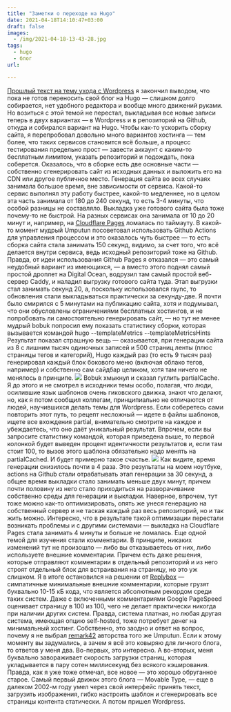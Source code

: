 ```yaml
---
title: "Заметки о переходе на Hugo"
date: 2021-04-18T14:10:47+03:00
draft: false
images:
  - /img/2021-04-18-13-43-28.jpg
tags:
  - hugo
  - блог
url: 

---
```

[Прошлый текст на тему ухода с Wordpress](/60485/) я закончил выводом, что пока не готов переносить свой блог на Hugo — слишком долго собирается, нет удобного редактора и вообще много движений руками. Но возиться с этой темой не перестал, выкладывая все новые записи теперь в двух вариантах — в Wordpress и в репозиторий на Github, откуда и собирался вариант на Hugo.
Чтобы как-то ускорить сборку сайта, я перепробовал довольно много вариантов хостинга — тем более, что таких сервисов становится всё больше, а процесс тестирования предельно прост — завести аккаунт с каким-то бесплатным лимитом, указать репозиторий и подождать, пока соберется. Оказалось, что в сборке есть две основные части — собственно сгенерировать сайт из исходных данных и выложить его на CDN или другое публичное место.
Генерация сайта во всех случаях занимала большое время, вне зависимости от сервиса. Какой-то сервис выполнял эту работу быстрее, какой-то медленнее, но в целом эта часть занимала от 180 до 240 секунд, то есть 3-4 минуты, что особой разницы не составляло. 
Выкладка уже готового сайта была тоже почему-то не быстрой. На разных сервисах она занимала от 10 до 20 минут и, например, на [Cloudflare Pages](https://pages.cloudflare.com/) ломалась по таймауту. 
В какой-то момент мудрый Umputun посоветовал использовать Github Actions для управления процессом и это оказалось чуть быстрее — то есть сборка сайта стала занимать 150 секунд, видимо, за счет того, что всё делается внутри сервиса, ведь исходный репозиторий тоже на Github. Правда, от идеи использования Github Pages я отказался — это самый неудобный вариант из имеющихся, — а вместо этого поднял самый простой дроплет на Digital Ocean, водрузил там самый простой веб-сервер Caddy, и наладил выгрузку готового сайта туда. Этап выгрузки стал занимать секунд 20, а, поскольку использовался rsync, то обновления стали выкладываться практически за секунду-две. 
Я почти было смирился с 5 минутами на публикацию сайта, хотя и подумывал, что они обусловлены ограничениями бесплатных хостингов, и не попробовать ли самостоятельно генерировать сайт, — но тут не менее мудрый bobuk попросил ему показать статистику сборки, которая вызывается командой
	hugo --templateMetrics --templateMetricsHints
Результат показал страшную вещь — оказывается, при генерации сайта из 8 с лишним тысяч одиночных записей и 500 страниц ленты (плюс страницы тегов и категорий), Hugo каждый раз (то есть 9 тысяч раз) генерировал каждый блок бокового меню (включая облако тегов, например) и собственно сам сайдбар целиком, хотя там ничего не менялось в принципе. 
![](/img/2021-04-18-13-43-08.jpg)
Bobuk хмыкнул и сказал гуглить partialCache. Я до этого и не смотрел в исходники темы особо, полагая, что люди, осилившие язык шаблонов очень гиковского движка, знают что делают, но, как я потом сообщил коллегам, принципиально не отличаются от людей, научившихся делать темы для Wordpress.
Если соберетесь сами повторить этот путь, то рецепт несложный — идете в файлы шаблонов, ищете все вхождения partial, внимательно смотрите на каждое и убеждаетесь, что оно даёт уникальный результат. Впрочем, если вы запросите статистику командой, которая приведена выше, то первой колонкой будет выведен процент идентичности результатов и, если там стоит 100, то вызов этого шаблона обязательно надо менять на partialCached.
И будет примерно такое счастье.
![](/img/2021-04-18-13-43-28.jpg)
Как видите, время генерации снизилось почти в 4 раза. Это результаты на моем ноутбуке, actions на Github стали отрабатывать этап генерации за 30 секунд, а общее время выкладки стало занимать меньше двух минут, причем почти половину из него стало приходиться на разворачивание собственно среды для генерации и выкладки. Наверное, впрочем, тут тоже можно как-то оптимизировать, опять же унеся генерацию на собственный сервер и не таская каждый раз весь репозиторий, но и так жить можно.
Интересно, что в результате такой оптимизации перестали возникать проблемы и с другими системами — выкладка на Cloudflare Pages стала занимать 4 минуты и больше не ломалась. 
Еще одной темой для изучения стали комментарии. В принципе, никаких изменений тут не произошло — либо вы отказываетесь от них, либо используете внешние комментарии. Причем есть даже решения, которые отправляют комментарии в отдельный репозиторий и из него строят отдельный блок для встраивания на страницу, но это уж слишком. Я в итоге остановился на решении от [Replybox](https://getreplybox.com) — симпатичные минимальные внешние комментарии, которые грузят буквально 10-15 кБ кода, что является абсолютным рекордом среди таких систем. Даже с включенными комментариями Google PageSpeed оценивает страницу в 100 из 100, чего не делает практически никогда при наличии других систем. Правда, система платная, но любая другая система, имеющая опцию self-hosted, тоже потребует денег на минимальный хостинг. Собственно, это заодно и ответ на вопрос, почему я не выбрал [remark42](https://remark42.com/) авторства того же Umputun.
Если к этому моменту вы задумались, а зачем я всё это ковыряю для личного блога, то ответов у меня два. Во-первых, это интересно. А во-вторых, меня буквально завораживает скорость загрузки страниц, которая укладывается в пару сотен миллисекунд без всякого кэширования. 
Правда, как я уже тоже отмечал, все новое — это хорошо обруганное старое. Самый первый движок этого блога — Movable Type, — еще в далеком 2002-м году умел через свой интерфейс принять текст, загрузить изображения, гибко настроить шаблон и сгенерировать все страницы контента статически. А потом пришел Wordpress. 
